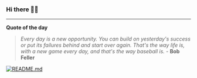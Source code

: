 ### Hi there 👋🏻


---

**Quote of the day**

> *Every day is a new opportunity. You can build on yesterday's success or put its failures behind and start over again. That's the way life is, with a new game every day, and that's the way baseball is.* - **Bob Feller** 

[![README.md](https://github.com/marcolovazzano/marcolovazzano/actions/workflows/readme.yml/badge.svg?branch=main)](https://github.com/marcolovazzano/marcolovazzano/actions/workflows/readme.yml)
